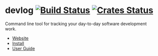 # devlog [![Build Status](https://travis-ci.com/wedaly/devlog.svg?branch=master)](https://travis-ci.com/wedaly/devlog) [![Crates Status](https://img.shields.io/crates/v/devlog.svg)](https://crates.io/crates/devlog)
Command line tool for tracking your day-to-day software development work.

* [Website](https://devlog-cli.org)
* [Install](https://devlog-cli.org/install.html)
* [User Guide](https://devlog-cli.org/guide.html)
